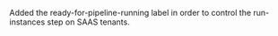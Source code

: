 Added the ready-for-pipeline-running label in order to control the run-instances step on SAAS tenants.
